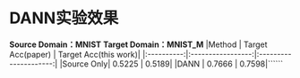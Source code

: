 # DANN实验效果


**Source Domain：MNIST**
**Target Domain：MNIST_M**
|Method     | Target Acc(paper) | Target Acc(this work)|
|:----------:|:-----------------:|:---------------------:|
|Source Only| 0.5225            | 0.5189|
|DANN       | 0.7666            | 0.7598|``````
